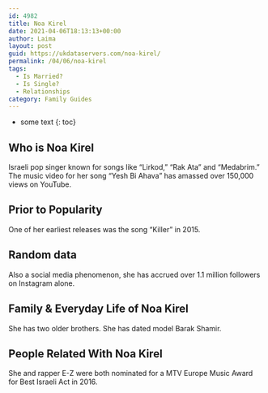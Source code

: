 ```yaml
---
id: 4982
title: Noa Kirel
date: 2021-04-06T18:13:13+00:00
author: Laima
layout: post
guid: https://ukdataservers.com/noa-kirel/
permalink: /04/06/noa-kirel
tags:
  - Is Married?
  - Is Single?
  - Relationships
category: Family Guides
---
```


* some text
{: toc}


## Who is Noa Kirel
                  
                  
                  
Israeli pop singer known for songs like &#8220;Lirkod,&#8221; &#8220;Rak Ata&#8221; and &#8220;Medabrim.&#8221; The music video for her song &#8220;Yesh Bi Ahava&#8221; has amassed over 150,000 views on YouTube.
                  
              
            
              
            
                
                
                
## Prior to Popularity
                  
                  
                  
One of her earliest releases was the song &#8220;Killer&#8221; in 2015.
                  
              
            
              
            
                
                
                
## Random data
                  
                  
                  
Also a social media phenomenon, she has accrued over 1.1 million followers on Instagram alone.
                  
              
            
              
            
                
                
                
## Family & Everyday Life of Noa Kirel
                  
                  
                  
She has two older brothers. She has dated model Barak Shamir.
                  
              
            
              
            
                
                
                
## People Related With Noa Kirel
                  
                  
                  
She and rapper E-Z were both nominated for a MTV Europe Music Award for Best Israeli Act in 2016.
                  
              
            
              
            
                
              
            
              
              
            
            
              
            
          
          
          